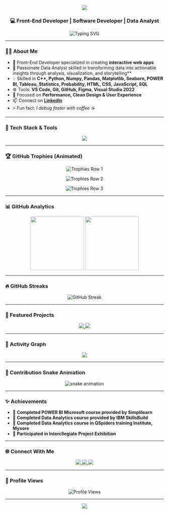 <!-- 👋 Hi there — Welcome to my GitHub Profile -->

<!-- Header Animation -->
<p align="center">
  <img src="https://capsule-render.vercel.app/api?type=waving&color=0:60a5fa,100:6ee7b7&height=220&section=header&text=👋%20Benakaraj%20Gowda%20S%20U&fontSize=42&fontColor=ffffff&animation=fadeIn&fontAlignY=38"/>
</p>

<h3 align="center">💻 Front-End Developer | Software Developer | Data Analyst</h3>

<p align="center">
  <img src="https://readme-typing-svg.demolab.com?font=Inter&size=22&duration=4000&pause=1000&color=6EE7B7&center=true&vCenter=true&width=650&lines=Front-End+Developer+%26+UI+Designer;Passionate+about+Interactive+Web+Apps;C%2B%2B+Programmer+%7C+React+Developer;Always+Learning+New+Technologies+🔥" alt="Typing SVG" />
</p>

---

### 🧑‍💻 About Me  
- 🚀 Front-End Developer specialized in creating **interactive web apps**
- 🚀 Passionate Data Analyst skilled in transforming data into actionable insights through analysis, visualization, and storytelling**
- 💡 Skilled in **C++, Python, Numpy, Pandas, Matplotlib, Seaborn, POWER BI, Tableau, Statistics, Probability, HTML, CSS, JavaScript, SQL**
- ⚙️ Tools: **VS Code, Git, GitHub, Figma, Visual Studio 2022**
- 🎯 Focused on **Performance, Clean Design & User Experience**
- 📫 Connect on [**LinkedIn**](https://www.linkedin.com/in/benakarajgowdasu)
- ⚡ Fun fact: *I debug faster with coffee ☕*

---

### 🧠 Tech Stack & Tools
<p align="center">
  <img src="https://skillicons.dev/icons?i=html,css,js,cpp,python,git,github,vscode,figma,postman&theme=dark" />
</p>

---

### 🏆 GitHub Trophies (Animated)
<p align="center">
  <img src="https://github-profile-trophy.vercel.app/?username=Benakarajgowdasu&theme=radical&no-frame=true&margin-w=15&column=7" alt="Trophies Row 1"/>
</p>

<p align="center">
  <img src="https://github-profile-trophy.vercel.app/?username=Benakarajgowdasu&theme=onedark&no-frame=true&margin-w=15&column=7" alt="Trophies Row 2"/>
</p>

<p align="center">
  <img src="https://github-profile-trophy.vercel.app/?username=Benakarajgowdasu&theme=dracula&no-frame=true&margin-w=15&column=7" alt="Trophies Row 3"/>
</p>

---

### 📊 GitHub Analytics
<p align="center">
  <img height="170" src="https://github-readme-stats.vercel.app/api?username=Benakarajgowdasu&show_icons=true&theme=tokyonight&hide_border=true&border_radius=15" />
  <img height="170" src="https://github-readme-stats.vercel.app/api/top-langs/?username=Benakarajgowdasu&layout=compact&theme=tokyonight&hide_border=true&border_radius=15" />
</p>

---

### 🔥 GitHub Streaks
<p align="center">
  <img src="https://streak-stats.demolab.com?user=Benakarajgowdasu&theme=tokyonight&hide_border=true&border_radius=15&fire=6EE7B7&ring=60A5FA" alt="GitHub Streak"/>
</p>

---

### 💼 Featured Projects
<p align="center">
  <a href="https://github.com/Benakarajgowdasu/Scientific-Calculator" target="_blank">
    <img src="https://github-readme-stats.vercel.app/api/pin/?username=Benakarajgowdasu&repo=Scientific-Calculator&theme=tokyonight&hide_border=true" />
  </a>
  <a href="https://github.com/Benakarajgowdasu/Aircraft-Fuel-Calculator" target="_blank">
    <img src="https://github-readme-stats.vercel.app/api/pin/?username=Benakarajgowdasu&repo=Aircraft-Fuel-Calculator&theme=tokyonight&hide_border=true" />
  </a>
</p>

---

### 🌈 Activity Graph
<p align="center">
  <img src="https://github-readme-activity-graph.vercel.app/graph?username=Benakarajgowdasu&theme=react-dark&bg_color=0D1117&hide_border=true&area=true" />
</p>

---

### 🐍 Contribution Snake Animation
<p align="center">
  <img src="https://raw.githubusercontent.com/Benakarajgowdasu/Benakarajgowdasu/output/github-contribution-grid-snake.svg" alt="snake animation" />
</p>

---

### ✨ Achievements
- 🥇 **Completed POWER BI Microsoft course provided by Simplilearn**
- 🎯 **Completed Data Analytics course provided by IBM SkillsBuild**
- 💬 **Completed Data Analytics course in QSpiders training Institute, Mysore**
- 📜 **Participated in Intercllegiate Project Exhibition**

---

### 🌐 Connect With Me
<p align="center">
  <a href="https://www.linkedin.com/in/benakarajgowdasu" target="_blank">
    <img src="https://img.shields.io/badge/LinkedIn-0A66C2?style=for-the-badge&logo=linkedin&logoColor=white"/>
  </a>
  <a href="mailto:benakarajgowdasu@gmail.com">
    <img src="https://img.shields.io/badge/Gmail-D14836?style=for-the-badge&logo=gmail&logoColor=white"/>
  </a>
  <a href="https://github.com/Benakarajgowdasu" target="_blank">
    <img src="https://img.shields.io/badge/GitHub-181717?style=for-the-badge&logo=github&logoColor=white"/>
  </a>
</p>

---

### 👀 Profile Views
<p align="center">
  <img src="https://komarev.com/ghpvc/?username=Benakarajgowdasu&style=for-the-badge&color=6EE7B7" alt="Profile Views"/>
</p>

---

<p align="center">
  <img src="https://capsule-render.vercel.app/api?type=waving&color=0:6ee7b7,100:60a5fa&height=120&section=footer"/>
</p>
